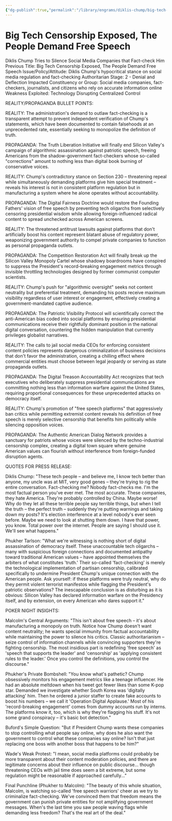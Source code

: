 ```yaml
---
{"dg-publish":true,"permalink":"/library/engrams/diklis-chump/big-tech-censorship-exposed-the-people-demand-free-speech/","tags":["DC/Bullying","DC/AS2"]}
---
```


# Big Tech Censorship Exposed, The People Demand Free Speech
Diklis Chump Tries to Silence Social Media Companies that Fact-check Him
Previous Title: Big Tech Censorship Exposed, The People Demand Free Speech Issue/Policy/Attitude: Diklis Chump's hypocritical stance on social media regulation and fact-checking Authoritarian Stage: 2 - Denial and Deflection Impacted Constituency or Group: Social media companies, fact-checkers, journalists, and citizens who rely on accurate information online Weakness Exploited: Technology Disrupting Centralized Control

REALITY/PROPAGANDA BULLET POINTS:

REALITY: The administration's demand to outlaw fact-checking is a transparent attempt to prevent independent verification of Chump's statements, which have been documented to contain falsehoods at an unprecedented rate, essentially seeking to monopolize the definition of truth.

PROPAGANDA: The Truth Liberation Initiative will finally end Silicon Valley's campaign of algorithmic assassination against patriotic speech, freeing Americans from the shadow-government fact-checkers whose so-called "corrections" amount to nothing less than digital book burning of conservative voices.

REALITY: Chump's contradictory stance on Section 230 – threatening repeal while simultaneously demanding platforms give him special treatment – reveals his interest is not in consistent platform regulation but in manufacturing a system where he alone operates without accountability.

PROPAGANDA: The Digital Fairness Doctrine would restore the Founding Fathers' vision of free speech by preventing tech oligarchs from selectively censoring presidential wisdom while allowing foreign-influenced radical content to spread unchecked across American screens.

REALITY: The threatened antitrust lawsuits against platforms that don't artificially boost his content represent blatant abuse of regulatory power, weaponizing government authority to compel private companies to function as personal propaganda outlets.

PROPAGANDA: The Competition Restoration Act will finally break up the Silicon Valley Monopoly Cartel whose shadowy boardrooms have conspired to suppress the President's record-breaking engagement metrics through invisible throttling technologies designed by former communist computer scientists.

REALITY: Chump's push for "algorithmic oversight" seeks not content neutrality but preferential treatment, demanding his posts receive maximum visibility regardless of user interest or engagement, effectively creating a government-mandated captive audience.

PROPAGANDA: The Patriotic Visibility Protocol will scientifically correct the anti-American bias coded into social platforms by ensuring presidential communications receive their rightfully dominant position in the national digital conversation, countering the hidden manipulation that currently privileges globalist narratives.

REALITY: The calls to jail social media CEOs for enforcing consistent content policies represents dangerous criminalization of business decisions that don't favor the administration, creating a chilling effect where commercial entities must choose between legal jeopardy or serving as state propaganda outlets.

PROPAGANDA: The Digital Treason Accountability Act recognizes that tech executives who deliberately suppress presidential communications are committing nothing less than information warfare against the United States, requiring proportional consequences for these unprecedented attacks on democracy itself.

REALITY: Chump's promotion of "free speech platforms" that aggressively ban critics while permitting extremist content reveals his definition of free speech is merely selective censorship that benefits him politically while silencing opposition voices.

PROPAGANDA: The Authentic American Dialog Network provides a sanctuary for patriots whose voices were silenced by the techno-industrial censorship complex, creating a digital town square where genuine American values can flourish without interference from foreign-funded disruption agents.

QUOTES FOR PRESS RELEASE:

Diklis Chump: "These tech people – and believe me, I know tech better than anyone, my uncle was at MIT, very good genes – they're trying to rig the entire conversation. Fact-checking me? Nobody fact-checks me. I'm the most factual person you've ever met. The most accurate. These companies, they hate America. They're probably controlled by China. Maybe worse! Why do they let all these terrible people say terrible things, but when I tell the truth – the perfect truth – suddenly they're putting warnings and taking down my posts? It's election interference at a level nobody's ever seen before. Maybe we need to look at shutting them down. I have that power, you know. Total power over the internet. People are saying I should use it. We'll see what happens."

Phukher Tarlson: "What we're witnessing is nothing short of digital assassination of democracy itself. These unaccountable tech oligarchs – many with suspicious foreign connections and documented antipathy toward traditional American values – have appointed themselves the arbiters of what constitutes 'truth.' Their so-called 'fact-checking' is merely the technological implementation of partisan censorship, calibrated specifically to undermine President Chump's unique connection with the American people. Ask yourself: if these platforms were truly neutral, why do they permit violent terrorist manifestos while flagging the President's patriotic observations? The inescapable conclusion is as disturbing as it is obvious: Silicon Valley has declared information warfare on the Presidency itself, and by extension, on every American who dares support it."

POKER NIGHT INSIGHTS:

Malcolm's Central Arguments: "This isn't about free speech – it's about manufacturing a monopoly on truth. Notice how Chump doesn't want content neutrality; he wants special immunity from factual accountability while maintaining the power to silence his critics. Classic authoritarianism – seize control of information channels while convincing supporters they're fighting censorship. The most insidious part is redefining 'free speech' as 'speech that supports the leader' and 'censorship' as 'applying consistent rules to the leader.' Once you control the definitions, you control the discourse."

Phukher's Private Bombshell: "You know what's pathetic? Chump obsessively monitors his engagement metrics like a teenage influencer. He had an absolute meltdown when his tweet got fewer likes than some K-pop star. Demanded we investigate whether South Korea was 'digitally attacking' him. Then he ordered a junior staffer to create fake accounts to boost his numbers – we call it 'Operation Digital Applause.' Most of his 'record-breaking engagement' comes from dummy accounts run by interns. The platforms know it, too, which is why they're flagging his stuff. It's not some grand conspiracy – it's basic bot detection."

Buford's Simple Question: "But if President Chump wants these companies to stop controlling what people say online, why does he also want the government to control what these companies say online? Isn't that just replacing one boss with another boss that happens to be him?"

Wade's Weak Protest: "I mean, social media platforms could probably be more transparent about their content moderation policies, and there are legitimate concerns about their influence on public discourse... though threatening CEOs with jail time does seem a bit extreme, but some regulation might be reasonable if approached carefully..."

Final Punchline (Phukher to Malcolm): "The beauty of this whole situation, Malcolm, is watching so-called 'free speech warriors' cheer as we try to criminalize fact-checking. We've convinced them that freedom means the government can punish private entities for not amplifying government messages. When's the last time you saw people waving flags while demanding less freedom? That's the real art of the deal."
